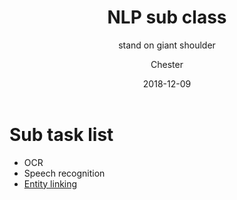 ﻿---
layout:     post
title:      NLP sub class
subtitle:   stand on giant shoulder
date:       2018-12-09
author:    Chester
catalog: true
tags:
	-paper
---
# Sub task list
- OCR
- Speech recognition
- [Entity linking](https://en.wikipedia.org/wiki/Entity_linking)
<!--stackedit_data:
eyJoaXN0b3J5IjpbMTYxMjkxNTA5MSwtODk2MjAwOTldfQ==
-->